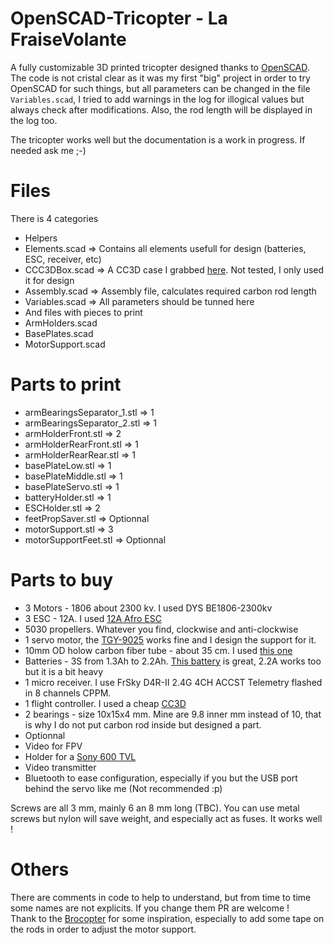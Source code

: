 # OpenSCAD-Tricopter    -    La FraiseVolante
A fully customizable 3D printed tricopter designed thanks to [OpenSCAD](http://www.openscad.org).  
The code is not cristal clear as it was my first "big" project in order to try OpenSCAD for such things, but all parameters can be changed in the file `Variables.scad`, I tried to add warnings in the log for illogical values but always check after modifications. Also, the rod length will be displayed in the log too.

The tricopter works well but the documentation is a work in progress. If needed ask me ;-)

# Files
There is 4 categories
 * Helpers
  * Elements.scad => Contains all elements usefull for design (batteries, ESC, receiver, etc)
  * CCC3DBox.scad => A CC3D case I grabbed [here](http://www.thingiverse.com/thing:95644). Not tested, I only used it for design
 * Assembly.scad => Assembly file, calculates required carbon rod length
 * Variables.scad => All parameters should be tunned here
 * And files with pieces to print
  * ArmHolders.scad
  * BasePlates.scad
  * MotorSupport.scad

# Parts to print
 * armBearingsSeparator_1.stl => 1
 * armBearingsSeparator_2.stl => 1
 * armHolderFront.stl => 2
 * armHolderRearFront.stl => 1
 * armHolderRearRear.stl => 1
 * basePlateLow.stl => 1
 * basePlateMiddle.stl => 1
 * basePlateServo.stl => 1
 * batteryHolder.stl => 1
 * ESCHolder.stl => 2
 * feetPropSaver.stl => Optionnal
 * motorSupport.stl => 3
 * motorSupportFeet.stl => Optionnal

# Parts to buy
 * 3 Motors - 1806 about 2300 kv. I used DYS BE1806-2300kv
 * 3 ESC -  12A. I used [12A Afro ESC](https://www.hobbyking.com/hobbyking/store/%5F%5F62955%5F%5FAfro%5FESC%5F12Amp%5FBEC%5FUltraLite%5FMultirotor%5FESC%5FV3%5FSimonK%5FFirmware%5FUK%5FWarehouse%5F.html)
 * 5030 propellers. Whatever you find, clockwise and anti-clockwise
 * 1 servo motor, the [TGY-9025](https://www.hobbyking.com/hobbyking/store/%5F%5F31879%5F%5FTurnigy%5F8482%5FTGY%5F9025MG%5FMG%5FServo%5F1%5F8kg%5F0%5F09sec%5F11g%5FUK%5FWarehouse%5F.html) works fine and I design the support for it.
 * 10mm OD holow carbon fiber tube - about 35 cm. I used [this one](https://www.hobbyking.com/hobbyking/store/%5F%5F26195%5F%5FCarbon%5FFiber%5FTube%5Fhollow%5F10x750mm%5FUK%5FWarehouse%5F.html)
 * Batteries - 3S from 1.3Ah to 2.2Ah. [This battery](https://www.hobbyking.com/hobbyking/store/%5F%5F32111%5F%5FZIPPY%5FCompact%5F1300mAh%5F3S%5F25C%5FLipo%5FPack%5FUK%5FWarehouse%5F.html) is great, 2.2A works too but it is a bit heavy
 * 1 micro receiver. I use FrSky D4R-II 2.4G 4CH ACCST Telemetry flashed in 8 channels CPPM.
 * 1 flight controller. I used a cheap [CC3D](http://www.openpilot.org/products/openpilot-coptercontrol-platform)
 * 2 bearings - size 10x15x4 mm. Mine are 9.8 inner mm instead of 10, that is why I do not put carbon rod inside but designed a part.
 * Optionnal
  * Video for FPV
   * Holder for a [Sony 600 TVL](http://www.surveilzone.com/fpv/fpv-camera/sony-super-had-ccd-600tvl-fpv-ir-block-camera-2.8mm-lens)
   * Video transmitter
  * Bluetooth to ease configuration, especially if you but the USB port behind the servo like me (Not recommended :p)

Screws are all 3 mm, mainly 6 an 8 mm long (TBC). You can use metal screws but nylon will save weight, and especially act as fuses. It works well !

# Others
There are comments in code to help to understand, but from time to time some names are not explicits. If you change them PR are welcome !  
Thank to the [Brocopter](http://www.thingiverse.com/thing:413639) for some inspiration, especially to add some tape on the rods in order to adjust the motor support.
